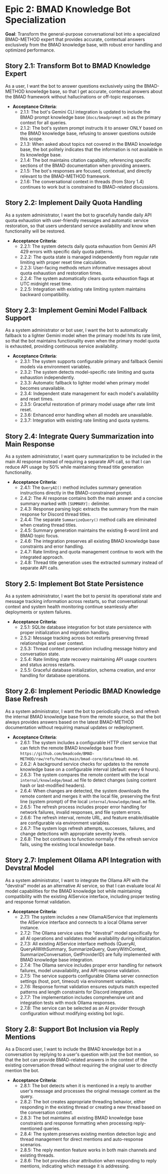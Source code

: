 # Epic 2: BMAD Knowledge Bot Specialization

**Goal**: Transform the general-purpose conversational bot into a specialized BMAD-METHOD expert that provides accurate, contextual answers exclusively from the BMAD knowledge base, with robust error handling and optimized performance.

## Story 2.1: Transform Bot to BMAD Knowledge Expert

As a user, I want the bot to answer questions exclusively using the BMAD-METHOD knowledge base, so that I get accurate, contextual answers about the BMAD framework without hallucinations or off-topic responses.

* **Acceptance Criteria**:
    * 2.1.1: The bot's Gemini CLI integration is updated to include the BMAD prompt knowledge base (`docs/bmadprompt.md`) as the primary context for all queries.
    * 2.1.2: The bot's system prompt instructs it to answer ONLY based on the BMAD knowledge base, refusing to answer questions outside this scope.
    * 2.1.3: When asked about topics not covered in the BMAD knowledge base, the bot politely indicates that the information is not available in its knowledge base.
    * 2.1.4: The bot maintains citation capability, referencing specific sections of the BMAD documentation when providing answers.
    * 2.1.5: The bot's responses are focused, contextual, and directly relevant to the BMAD-METHOD framework.
    * 2.1.6: The conversational context in threads (from Story 1.4) continues to work but is constrained to BMAD-related discussions.

## Story 2.2: Implement Daily Quota Handling

As a system administrator, I want the bot to gracefully handle daily API quota exhaustion with user-friendly messages and automatic service restoration, so that users understand service availability and know when functionality will be restored.

* **Acceptance Criteria**:
    * 2.2.1: The system detects daily quota exhaustion from Gemini API 429 errors with specific daily quota patterns.
    * 2.2.2: The quota state is managed independently from regular rate limiting with proper reset time calculation.
    * 2.2.3: User-facing methods return informative messages about quota exhaustion and restoration times.
    * 2.2.4: The system automatically clears quota exhaustion flags at UTC midnight reset time.
    * 2.2.5: Integration with existing rate limiting system maintains backward compatibility.

## Story 2.3: Implement Gemini Model Fallback Support

As a system administrator or bot user, I want the bot to automatically fallback to a lighter Gemini model when the primary model hits its rate limit, so that the bot maintains functionality even when the primary model quota is exhausted, providing continuous service availability.

* **Acceptance Criteria**:
    * 2.3.1: The system supports configurable primary and fallback Gemini models via environment variables.
    * 2.3.2: The system detects model-specific rate limiting and quota exhaustion independently.
    * 2.3.3: Automatic fallback to lighter model when primary model becomes unavailable.
    * 2.3.4: Independent state management for each model's availability and reset times.
    * 2.3.5: Graceful restoration of primary model usage after rate limit reset.
    * 2.3.6: Enhanced error handling when all models are unavailable.
    * 2.3.7: Integration with existing rate limiting and quota systems.

## Story 2.4: Integrate Query Summarization into Main Response

As a system administrator, I want query summarization to be included in the main AI response instead of requiring a separate API call, so that I can reduce API usage by 50% while maintaining thread title generation functionality.

* **Acceptance Criteria**:
    * 2.4.1: The `QueryAI()` method includes summary generation instructions directly in the BMAD-constrained prompt.
    * 2.4.2: The AI response contains both the main answer and a concise summary marked with `[SUMMARY]:` delimiter.
    * 2.4.3: Response parsing logic extracts the summary from the main response for Discord thread titles.
    * 2.4.4: The separate `SummarizeQuery()` method calls are eliminated when creating thread titles.
    * 2.4.5: Summary generation maintains the existing 8-word limit and BMAD topic focus.
    * 2.4.6: The integration preserves all existing BMAD knowledge base constraints and error handling.
    * 2.4.7: Rate limiting and quota management continue to work with the integrated approach.
    * 2.4.8: Thread title generation uses the extracted summary instead of separate API calls.

## Story 2.5: Implement Bot State Persistence

As a system administrator, I want the bot to persist its operational state and message tracking information across restarts, so that conversational context and system health monitoring continue seamlessly after deployments or system failures.

* **Acceptance Criteria**:
    * 2.5.1: SQLite database integration for bot state persistence with proper initialization and migration handling.
    * 2.5.2: Message tracking across bot restarts preserving thread relationships and user context.
    * 2.5.3: Thread context preservation including message history and conversation state.
    * 2.5.4: Rate limiting state recovery maintaining API usage counters and status across restarts.
    * 2.5.5: Graceful database initialization, schema creation, and error handling for database operations.

## Story 2.6: Implement Periodic BMAD Knowledge Base Refresh

As a system administrator, I want the bot to periodically check and refresh the internal BMAD knowledge base from the remote source, so that the bot always provides answers based on the latest BMAD-METHOD documentation without requiring manual updates or redeployment.

* **Acceptance Criteria**:
    * 2.6.1: The system includes a configurable HTTP client service that can fetch the remote BMAD knowledge base from `https://github.com/bmadcode/BMAD-METHOD/raw/refs/heads/main/bmad-core/data/bmad-kb.md`.
    * 2.6.2: A background service checks for updates to the remote knowledge base on a configurable interval (default: every 6 hours).
    * 2.6.3: The system compares the remote content with the local `internal/knowledge/bmad.md` file to detect changes (using content hash or last-modified headers).
    * 2.6.4: When changes are detected, the system downloads the remote content and merges it with the local file, preserving the first line (system prompt) of the local `internal/knowledge/bmad.md` file.
    * 2.6.5: The refresh process includes proper error handling for network failures, invalid responses, and file system errors.
    * 2.6.6: The refresh interval, remote URL, and feature enable/disable are configurable via environment variables.
    * 2.6.7: The system logs refresh attempts, successes, failures, and change detections with appropriate severity levels.
    * 2.6.8: The bot continues to function normally if the refresh service fails, using the existing local knowledge base.

## Story 2.7: Implement Ollama API Integration with Devstral Model

As a system administrator, I want to integrate the Ollama API with the "devstral" model as an alternative AI service, so that I can evaluate local AI model capabilities for the BMAD knowledge bot while maintaining compatibility with the existing AIService interface, including proper testing and response format validation.

* **Acceptance Criteria**:
    * 2.7.1: The system includes a new OllamaAIService that implements the AIService interface and connects to a local Ollama server instance.
    * 2.7.2: The Ollama service uses the "devstral" model specifically for all AI operations and validates model availability during initialization.
    * 2.7.3: All existing AIService interface methods (QueryAI, QueryAIWithSummary, SummarizeQuery, QueryWithContext, SummarizeConversation, GetProviderID) are fully implemented with BMAD knowledge base integration.
    * 2.7.4: The Ollama service includes proper error handling for network failures, model unavailability, and API response validation.
    * 2.7.5: The service supports configurable Ollama server connection settings (host, port, timeout) via environment variables.
    * 2.7.6: Response format validation ensures outputs match expected patterns and length constraints for Discord integration.
    * 2.7.7: The implementation includes comprehensive unit and integration tests with mock Ollama responses.
    * 2.7.8: The service can be selected as an AI provider through configuration without modifying existing bot logic.

## Story 2.8: Support Bot Inclusion via Reply Mentions

As a Discord user, I want to include the BMAD knowledge bot in a conversation by replying to a user's question with just the bot mention, so that the bot can provide BMAD-related answers in the context of the existing conversation thread without requiring the original user to directly mention the bot.

* **Acceptance Criteria**:
    * 2.8.1: The bot detects when it is mentioned in a reply to another user's message and processes the original message content as the query.
    * 2.8.2: The bot creates appropriate threading behavior, either responding in the existing thread or creating a new thread based on the conversation context.
    * 2.8.3: The bot maintains all existing BMAD knowledge base constraints and response formatting when processing reply-mentioned queries.
    * 2.8.4: The system preserves existing mention detection logic and thread management for direct mentions and auto-response scenarios.
    * 2.8.5: The reply mention feature works in both main channels and existing threads.
    * 2.8.6: The bot provides clear attribution when responding to reply mentions, indicating which message it is addressing.